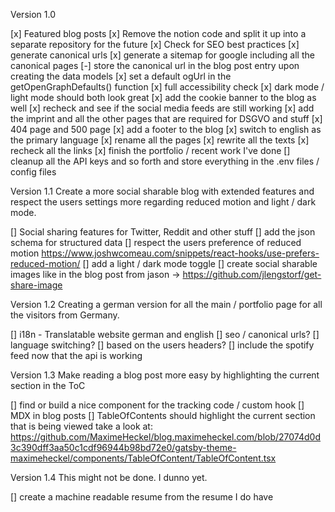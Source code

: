 Version 1.0

[x] Featured blog posts
[x] Remove the notion code and split it up into a separate repository for the future
[x] Check for SEO best practices
   [x] generate canonical urls
   [x] generate a sitemap for google including all the canonical pages
   [-] store the canonical url in the blog post entry upon creating the data models 
   [x] set a default ogUrl in the getOpenGraphDefaults() function
[x] full accessibility check
[x] dark mode / light mode should both look great
[x] add the cookie banner to the blog as well
[x] recheck and see if the social media feeds are still working
[x] add the imprint and all the other pages that are required for DSGVO and stuff
[x] 404 page and 500 page
[x] add a footer to the blog
[x] switch to english as the primary language
   [x] rename all the pages
   [x] rewrite all the texts
   [x] recheck all the links
[x] finish the portfolio / recent work I've done
[] cleanup all the API keys and so forth and store everything in the .env files / config files

Version 1.1
Create a more social sharable blog with extended features and respect the users settings more regarding
reduced motion and light / dark mode.

[] Social sharing features for Twitter, Reddit and other stuff
[] add the json schema for structured data
[] respect the users preference of reduced motion
   https://www.joshwcomeau.com/snippets/react-hooks/use-prefers-reduced-motion/
[] add a light / dark mode toggle 
[] create social sharable images like in the blog post from jason -> https://github.com/jlengstorf/get-share-image

Version 1.2
Creating a german version for all the main / portfolio page for all the visitors from Germany.

[] i18n - Translatable website german and english
   [] seo / canonical urls?
   [] language switching?
      [] based on the users headers?
[] include the spotify feed now that the api is working

Version 1.3
Make reading a blog post more easy by highlighting the current section in the ToC

[] find or build a nice component for the tracking code / custom hook
[] MDX in blog posts
[] TableOfContents should highlight the current section that is being viewed
take a look at: https://github.com/MaximeHeckel/blog.maximeheckel.com/blob/27074d0d3c390dff3aa50c1cdf96944b98bd72e0/gatsby-theme-maximeheckel/components/TableOfContent/TableOfContent.tsx

Version 1.4
This might not be done. I dunno yet.

[] create a machine readable resume from the resume I do have
